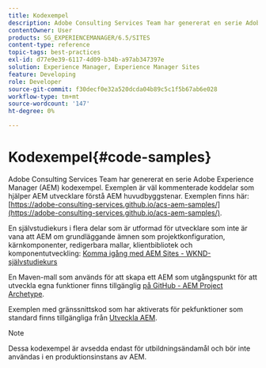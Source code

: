 ```yaml
---
title: Kodexempel
description: Adobe Consulting Services Team har genererat en serie Adobe Experience Manager-kodexempel.
contentOwner: User
products: SG_EXPERIENCEMANAGER/6.5/SITES
content-type: reference
topic-tags: best-practices
exl-id: d77e9e39-6117-4d09-b34b-a97ab347397e
solution: Experience Manager, Experience Manager Sites
feature: Developing
role: Developer
source-git-commit: f30decf0e32a520dcda04b89c5c1f5b67ab6e028
workflow-type: tm+mt
source-wordcount: '147'
ht-degree: 0%

---
```


# Kodexempel{#code-samples}

Adobe Consulting Services Team har genererat en serie Adobe Experience Manager (AEM) kodexempel. Exemplen är väl kommenterade koddelar som hjälper AEM utvecklare förstå AEM huvudbyggstenar. Exemplen finns här: [https://adobe-consulting-services.github.io/acs-aem-samples/](https://adobe-consulting-services.github.io/acs-aem-samples/).

En självstudiekurs i flera delar som är utformad för utvecklare som inte är vana att AEM om grundläggande ämnen som projektkonfiguration, kärnkomponenter, redigerbara mallar, klientbibliotek och komponentutveckling: [Komma igång med AEM Sites - WKND-självstudiekurs](https://experienceleague.adobe.com/docs/experience-manager-learn/getting-started-wknd-tutorial-develop/overview.html?lang=sv-SE)

En Maven-mall som används för att skapa ett AEM som utgångspunkt för att utveckla egna funktioner finns tillgänglig [på GitHub - AEM Project Archetype](https://github.com/adobe/aem-project-archetype).

Exemplen med gränssnittskod som har aktiverats för pekfunktioner som standard finns tillgängliga från [Utveckla AEM](/help/sites-developing/developing-components.md).

>[!NOTE]
>
>Dessa kodexempel är avsedda endast för utbildningsändamål och bör inte användas i en produktionsinstans av AEM.
